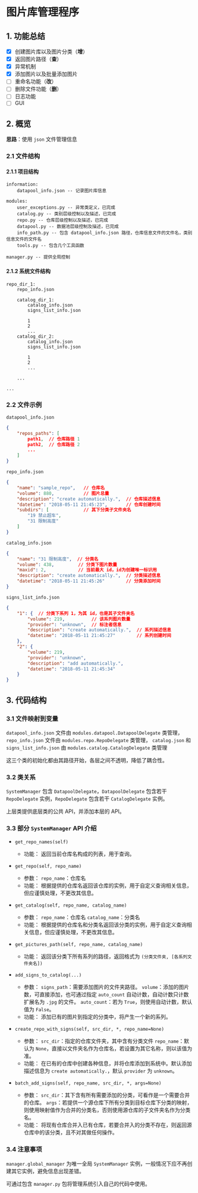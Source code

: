 # 图片库管理程序

## 1. 功能总结

- [x] 创建图片库以及图片分类（**增**）
- [x] 返回图片路径（**查**）
- [x] 异常机制
- [x] 添加图片以及批量添加图片
- [ ] 重命名功能（**改**）
- [ ] 删除文件功能（**删**）
- [ ] 日志功能
- [ ] GUI

## 2. 概览

**思路**：使用 `json` 文件管理信息

### 2.1 文件结构

#### 2.1.1 项目结构

```
information:
    datapool_info.json -- 记录图片库信息

modules:
    user_exceptions.py -- 异常类定义，已完成
    catalog.py -- 类别层级控制以及描述，已完成
    repo.py -- 仓库层级控制以及描述，已完成
    datapool.py -- 数据池层级控制及描述，已完成
    info_path.py -- 包含 datapool_info.json 路径，仓库信息文件的文件名，类别信息文件的文件名
    tools.py -- 包含几个工具函数

manager.py -- 提供全局控制
```

#### 2.1.2 系统文件结构

```
repo_dir_1:
    repo_info.json

    catalog_dir_1:
        catalog_info.json
        signs_list_info.json

        1
        2
        ...
    catalog_dir_2:
        catalog_info.json
        signs_list_info.json

        1
        2
        ...
    
    ...

...
```

### 2.2 文件示例

`datapool_info.json`

```Json
{
    "repos_paths": [
        path1,  // 仓库路径 1
        path2,  // 仓库路径 2
        ...
    ]
}
```

`repo_info.json`

```Json
{
    "name": "sample_repo",   // 仓库名
    "volume": 880,           // 图片总量
    "description": "create automatically.",  // 仓库描述信息
    "datetime": "2018-05-11 21:45:23",       // 仓库创建时间
    "subdirs": [             // 其下分类子文件夹名
        "19 禁止超车",
        "31 限制高度"
    ]
}
```

`catalog_info.json`

```Json
{
    "name": "31 限制高度",  // 分类名
    "volume": 438,         // 分类下图片数量
    "maxid": 2,            // 当前最大 id，id为创建唯一标识用
    "description": "create automatically.",  // 分类描述信息
    "datetime": "2018-05-11 21:45:26"        // 分类添加时间
}
```

`signs_list_info.json`

```Json
{
    "1": {  // 分类下系列 1，为其 id，也是其子文件夹名
        "volume": 219,          // 该系列图片数量
        "provider": "unknown",  // 标注者信息
        "description": "create automatically.",  // 系列描述信息
        "datetime": "2018-05-11 21:45:27"        // 系列创建时间
    },
    "2": {
        "volume": 219,
        "provider": "unknown",
        "description": "add automatically.",
        "datetime": "2018-05-11 21:45:34"
    }
}
```

## 3. 代码结构

### 3.1 文件映射到变量

`datapool_info.json` 文件由 `modules.datapool.DatapoolDelegate` 类管理，
`repo_info.json` 文件由 `modules.repo.RepoDelegate` 类管理，
`catalog.json` 和 `signs_list_info.json` 由 `modules.catalog.CatalogDelegate` 类管理

这三个类的初始化都由其路径开始，各层之间不透明，降低了耦合性。

### 3.2 类关系

`SystemManager` 包含 `DatapoolDelegate`，`DatapoolDelegate` 包含若干 `RepoDelegate` 实例，`RepoDelegate` 包含若干 `CatalogDelegate` 实例。

上层类提供底层类的公共 API，并添加本层的 API。

### 3.3 部分 `SystemManager` API 介绍

* `get_repo_names(self)`
    * 功能：
        返回当前仓库名构成的列表，用于查询。

* `get_repo(self, repo_name)`
    * 参数：
        `repo_name`：仓库名
    * 功能：
        根据提供的仓库名返回该仓库的实例，用于自定义查询相关信息，但应谨慎处理，不更改其信息。

* `get_catalog(self, repo_name, catalog_name)`
    * 参数：
        `repo_name`：仓库名
        `catalog_name`：分类名
    * 功能：
        根据提供的仓库名和分类名返回该分类的实例，用于自定义查询相关信息，但应谨慎处理，不更改其信息。

* `get_pictures_path(self, repo_name, catalog_name)`
    * 功能：
        返回该分类下所有系列的路径，返回格式为 `(分类文件夹, [各系列文件夹名])`

* `add_signs_to_catalog(...)`
    * 参数：
        `signs_path`：需要添加图片的文件夹路径。
        `volume`：添加的图片数，可直接添加，也可通过指定 `auto_count` 自动计数，自动计数只计数扩展名为 `.jpg` 的文件。
        `auto_count`：若为 `True`，则使用自动计数，默认值为 `False`。
    * 功能：
        添加已有的图片到指定的分类中，将产生一个新的系列。

* `create_repo_with_signs(self, src_dir, *, repo_name=None)`
    * 参数：
        `src_dir`：指定的仓库文件夹，其中含有分类文件
        `repo_name`：默认为 `None`，直接以文件夹名作为仓库名，若设置为其它名称，则以该值为准。
    * 功能：
        在已有的仓库中创建各种信息，并将仓库添加到系统中。默认添加描述信息为 `create automatically.`，默认 `provider` 为 `unknown`。

* `batch_add_signs(self, repo_name, src_dir, *, args=None)`
    * 参数：
        `src_dir`：其下含有所有需要添加的分类，可看作是一个需要合并的仓库。
        `args`：若提供一个源仓库下所有分类到目标仓库下分类的映射，则使用映射值作为合并的分类名，否则使用源仓库的子文件夹名作为分类名。
    * 功能：
        将现有仓库合并入已有仓库，若要合并入的分类不存在，则返回源仓库中的该分类，且不对其做任何操作。

### 3.4 注意事项

`manager.global_manager` 为唯一全局 `SystemManager` 实例，一般情况下应不再创建其它实例，避免信息出现差错。

可通过包含 `manager.py` 包将管理系统引入自己的代码中使用。
